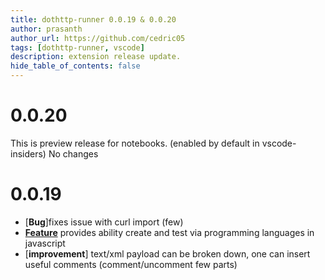```yaml
---
title: dothttp-runner 0.0.19 & 0.0.20
author: prasanth
author_url: https://github.com/cedric05
tags: [dothttp-runner, vscode]
description: extension release update.
hide_table_of_contents: false
---
```

# 0.0.20
This is preview release for notebooks. (enabled by default in vscode-insiders)
No changes

# 0.0.19
- [**Bug**]fixes issue with curl import (few)
- [**Feature**](../docs/test%20scripts.md) provides ability create and test via programming languages in javascript
- [**improvement**] text/xml payload can be broken down, one can insert useful comments (comment/uncomment few parts)
